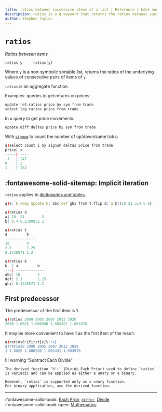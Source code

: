 ```yaml
---
title: ratios between successive items of a list | Reference | kdb+ and q documentation
description: ratios is a q keyword that returns the ratios between successive items of a list.
author: Stephen Taylor
---
```

# `ratios`






_Ratios between items_

```syntax
ratios y     ratios[y]
```

Where `y` is a non-symbolic sortable list, returns the ratios of the underlying values of consecutive pairs of items of `y`.

`ratios` is an aggregate function.

Examples: queries to get returns on prices:

```q
update ret:ratios price by sym from trade
select log ratios price from trade
```

In a query to get price movements:

```q
update diff:deltas price by sym from trade
```

With [`signum`](signum.md) to count the number of up/down/same ticks:

```q
q)select count i by signum deltas price from trade
price| x
-----| ----
-1   | 247
0    | 3
1    | 252
```


## :fontawesome-solid-sitemap: Implicit iteration

`ratios` applies to [dictionaries and tables](../basics/math.md#dictionaries-and-tables).

```q
q)k:`k xkey update k:`abc`def`ghi from t:flip d:`a`b!(10 21 3;4 5 6)

q)ratios d
a| 10  21        3
b| 0.4 0.2380952 2

q)ratios t
a         b
--------------
10        4
2.1       1.25
0.1428571 1.2

q)ratios k
k  | a         b
---| --------------
abc| 10        4
def| 2.1       1.25
ghi| 0.1428571 1.2
```

## First predecessor

The predecessor of the first item is 1. 

```q
q)ratios 2000 2005 2007 2012 2020
2000 1.0025 1.000998 1.002491 1.003976
```

It may be more convenient to have 1 as the first item of the result.

```q
q)ratios0:{first[x]%':x}
q)ratios0 2000 2005 2007 2012 2020
1 1.0025 1.000998 1.002491 1.003976
```

!!! warning "Subtract Each Divide"

    The derived function `%':` (Divide Each Prior) used to define `ratios` is variadic and can be applied as either a unary or a binary.

    However, `ratios` is supported only as a unary function.
    For binary application, use the derived function.




----
:fontawesome-solid-book:
[Each Prior](maps.md#each-prior),
[`differ`](differ.md),
[Divide](divide.md)
<br>
:fontawesome-solid-book-open:
[Mathematics](../basics/math.md)


